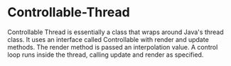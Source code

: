 # Controllable-Thread

Controllable Thread is essentially a class that wraps around Java's thread class. It uses an interface called Controllable with render and update methods. The render method is passed an interpolation value.
A control loop runs inside the thread, calling update and render as specified.
